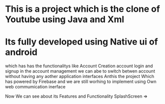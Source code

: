 # This is a  project which is the clone of Youtube using Java and Xml 
# Its fully developed using Native ui of android 

which has has the functionalitys like 
Account Creation account login and signup in the account management we can abe to switch betwen account without having 
any aother application interfaces Anthis the project Which has powered by Firebase and we are still worhing to implement using 
Own web commumication inerface 

Now We can see about its Features and Functionality
SplashScreen =>




